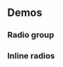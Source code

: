 <script setup>
import RadioGroup from '@/../component-demos/radio/examples/RadioGroup.vue';
import InlineRadios from '@/../component-demos/radio/examples/InlineRadios.vue';
</script>

## Demos

### Radio group

<Wrapper>
<template v-slot:demo>
<radio-group />
</template>

<template v-slot:code>

<<< @/../component-demos/radio/examples/RadioGroup.vue

</template>
</Wrapper>

### Inline radios

<Wrapper>
<template v-slot:demo>
<inline-radios />
</template>

<template v-slot:code>

<<< @/../component-demos/radio/examples/InlineRadios.vue

</template>
</Wrapper>
